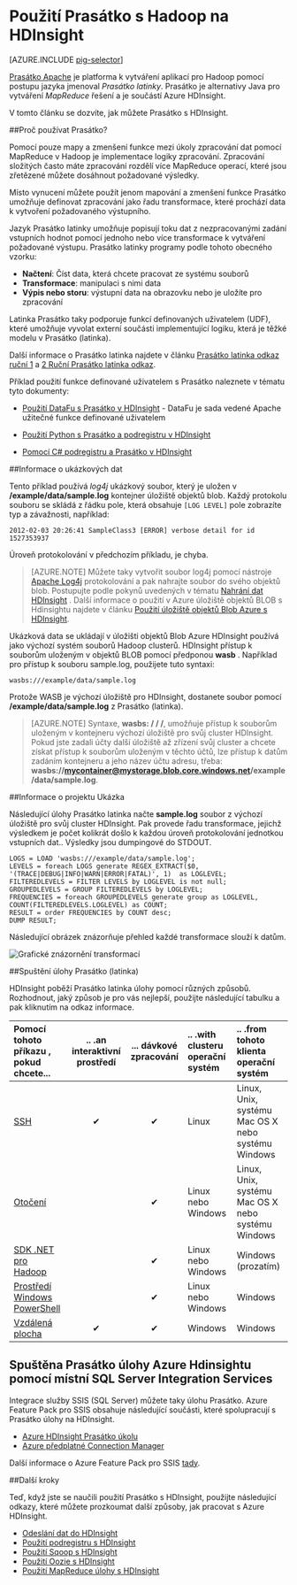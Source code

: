 <properties
   pageTitle="Použití Hadoop Prasátko v HDInsight | Microsoft Azure"
   description="Naučte se používat Prasátko s Hadoop na HDInsight."
   services="hdinsight"
   documentationCenter=""
   authors="Blackmist"
   manager="jhubbard"
   editor="cgronlun"
    tags="azure-portal"/>

<tags
   ms.service="hdinsight"
   ms.devlang="na"
   ms.topic="article"
   ms.tgt_pltfrm="na"
   ms.workload="big-data"
   ms.date="09/14/2016"
   ms.author="larryfr"/>

# <a name="use-pig-with-hadoop-on-hdinsight"></a>Použití Prasátko s Hadoop na HDInsight

[AZURE.INCLUDE [pig-selector](../../includes/hdinsight-selector-use-pig.md)]

[Prasátko Apache](http://pig.apache.org/) je platforma k vytváření aplikací pro Hadoop pomocí postupu jazyka jmenoval *Prasátko latinky*. Prasátko je alternativy Java pro vytváření *MapReduce* řešení a je součástí Azure HDInsight.

V tomto článku se dozvíte, jak můžete Prasátko s HDInsight.

##<a id="why"></a>Proč používat Prasátko?

Pomocí pouze mapy a zmenšení funkce mezi úkoly zpracování dat pomocí MapReduce v Hadoop je implementace logiky zpracování. Zpracování složitých často máte zpracování rozdělí více MapReduce operací, které jsou zřetězené můžete dosáhnout požadované výsledky.

Místo vynucení můžete použít jenom mapování a zmenšení funkce Prasátko umožňuje definovat zpracování jako řadu transformace, které prochází data k vytvoření požadovaného výstupního.

Jazyk Prasátko latinky umožňuje popisují toku dat z nezpracovanými zadání vstupních hodnot pomocí jednoho nebo více transformace k vytváření požadované výstupu. Prasátko latinky programy podle tohoto obecného vzorku:

- **Načtení**: Číst data, která chcete pracovat ze systému souborů
- **Transformace**: manipulaci s nimi data
- **Výpis nebo storu**: výstupní data na obrazovku nebo je uložíte pro zpracování

Latinka Prasátko taky podporuje funkcí definovaných uživatelem (UDF), které umožňuje vyvolat externí součásti implementující logiku, která je těžké modelu v Prasátko (latinka).

Další informace o Prasátko latinka najdete v článku [Prasátko latinka odkaz ruční 1](http://pig.apache.org/docs/r0.7.0/piglatin_ref1.html) a [2 Ruční Prasátko latinka odkaz](http://pig.apache.org/docs/r0.7.0/piglatin_ref2.html).

Příklad použití funkce definované uživatelem s Prasátko naleznete v tématu tyto dokumenty:

* [Použití DataFu s Prasátko v HDInsight](hdinsight-hadoop-use-pig-datafu-udf.md) - DataFu je sada vedené Apache užitečné funkce definované uživatelem

* [Použití Python s Prasátko a podregistru v HDInsight](hdinsight-python.md)

* [Pomocí C# podregistru a Prasátko v HDInsight](hdinsight-hadoop-hive-pig-udf-dotnet-csharp.md)

##<a id="data"></a>Informace o ukázkových dat

Tento příklad používá *log4j* ukázkový soubor, který je uložen v **/example/data/sample.log** kontejner úložiště objektů blob. Každý protokolu souboru se skládá z řádku pole, která obsahuje `[LOG LEVEL]` pole zobrazíte typ a závažnosti, například:

    2012-02-03 20:26:41 SampleClass3 [ERROR] verbose detail for id 1527353937

Úroveň protokolování v předchozím příkladu, je chyba.

> [AZURE.NOTE] Můžete taky vytvořit soubor log4j pomocí nástroje [Apache Log4j](http://en.wikipedia.org/wiki/Log4j) protokolování a pak nahrajte soubor do svého objektů blob. Postupujte podle pokynů uvedených v tématu [Nahrání dat HDInsight](hdinsight-upload-data.md) . Další informace o použití v Azure úložiště objektů BLOB s Hdinsightu najdete v článku [Použití úložiště objektů Blob Azure s HDInsight](hdinsight-hadoop-use-blob-storage.md).

Ukázková data se ukládají v úložišti objektů Blob Azure HDInsight používá jako výchozí systém souborů Hadoop clusterů. HDInsight přístup k souborům uloženým v objektů BLOB pomocí předponou **wasb** . Například pro přístup k souboru sample.log, použijete tuto syntaxi:

    wasbs:///example/data/sample.log

Protože WASB je výchozí úložiště pro HDInsight, dostanete soubor pomocí **/example/data/sample.log** z Prasátko (latinka).

> [AZURE.NOTE] Syntaxe, **wasbs: / / /**, umožňuje přístup k souborům uloženým v kontejneru výchozí úložiště pro svůj cluster HDInsight. Pokud jste zadali účty další úložiště až zřízení svůj cluster a chcete získat přístup k souborům uloženým v těchto účtů, lze přístup k datům zadáním kontejneru a jeho název účtu adresu, třeba: **wasbs://mycontainer@mystorage.blob.core.windows.net/example/data/sample.log**.


##<a id="job"></a>Informace o projektu Ukázka

Následující úlohy Prasátko latinka načte **sample.log** soubor z výchozí úložiště pro svůj cluster HDInsight. Pak provede řadu transformace, jejichž výsledkem je počet kolikrát došlo k každou úroveň protokolování jednotkou vstupních dat.. Výsledky jsou dumpingové do STDOUT.

    LOGS = LOAD 'wasbs:///example/data/sample.log';
    LEVELS = foreach LOGS generate REGEX_EXTRACT($0, '(TRACE|DEBUG|INFO|WARN|ERROR|FATAL)', 1)  as LOGLEVEL;
    FILTEREDLEVELS = FILTER LEVELS by LOGLEVEL is not null;
    GROUPEDLEVELS = GROUP FILTEREDLEVELS by LOGLEVEL;
    FREQUENCIES = foreach GROUPEDLEVELS generate group as LOGLEVEL, COUNT(FILTEREDLEVELS.LOGLEVEL) as COUNT;
    RESULT = order FREQUENCIES by COUNT desc;
    DUMP RESULT;

Následující obrázek znázorňuje přehled každé transformace slouží k datům.

![Grafické znázornění transformací][image-hdi-pig-data-transformation]

##<a id="run"></a>Spuštění úlohy Prasátko (latinka)

HDInsight poběží Prasátko latinka úlohy pomocí různých způsobů. Rozhodnout, jaký způsob je pro vás nejlepší, použijte následující tabulku a pak kliknutím na odkaz informace.

| **Pomocí tohoto příkazu** , pokud chcete...                                   | .. .an **interaktivní** prostředí | ... **dávkové** zpracování | .. .with **clusteru operační systém** | .. .from tohoto **klienta operační systém** |
|:--------------------------------------------------------------|:---------------------------:|:-----------------------:|:------------------------------------------|:-----------------------------------------|
| [SSH](hdinsight-hadoop-use-pig-ssh.md)                        |              ✔              |            ✔            | Linux                                     | Linux, Unix, systému Mac OS X nebo systému Windows        |
| [Otočení](hdinsight-hadoop-use-pig-curl.md)                      |           &nbsp;            |            ✔            | Linux nebo Windows                          | Linux, Unix, systému Mac OS X nebo systému Windows        |
| [SDK .NET pro Hadoop](hdinsight-hadoop-use-pig-dotnet-sdk.md) |           &nbsp;            |            ✔            | Linux nebo Windows                          | Windows (prozatím)                        |
| [Prostředí Windows PowerShell](hdinsight-hadoop-use-pig-powershell.md)  |           &nbsp;            |            ✔            | Linux nebo Windows                          | Windows                                  |
| [Vzdálená plocha](hdinsight-hadoop-use-pig-remote-desktop.md)  |              ✔              |            ✔            | Windows                                   | Windows                                  |


## <a name="running-pig-jobs-on-azure-hdinsight-using-on-premises-sql-server-integration-services"></a>Spuštěna Prasátko úlohy Azure Hdinsightu pomocí místní SQL Server Integration Services

Integrace služby SSIS (SQL Server) můžete taky úlohu Prasátko. Azure Feature Pack pro SSIS obsahuje následující součásti, které spolupracují s Prasátko úlohy na HDInsight.


- [Azure HDInsight Prasátko úkolu][pigtask]
- [Azure předplatné Connection Manager][connectionmanager]


Další informace o Azure Feature Pack pro SSIS [tady][ssispack].


##<a id="nextsteps"></a>Další kroky

Teď, když jste se naučili použití Prasátko s HDInsight, použijte následující odkazy, které můžete prozkoumat další způsoby, jak pracovat s Azure HDInsight.

* [Odeslání dat do HDInsight][hdinsight-upload-data]
* [Použití podregistru s HDInsight][hdinsight-use-hive]
* [Použití Sqoop s HDInsight](hdinsight-use-sqoop.md)
* [Použití Oozie s HDInsight](hdinsight-use-oozie.md)
* [Použití MapReduce úlohy s HDInsight][hdinsight-use-mapreduce]

[check]: ./media/hdinsight-use-pig/hdi.checkmark.png

[apachepig-home]: http://pig.apache.org/
[putty]: http://www.chiark.greenend.org.uk/~sgtatham/putty/download.html
[curl]: http://curl.haxx.se/
[pigtask]: http://msdn.microsoft.com/library/mt146781(v=sql.120).aspx
[connectionmanager]: http://msdn.microsoft.com/library/mt146773(v=sql.120).aspx
[ssispack]: http://msdn.microsoft.com/library/mt146770(v=sql.120).aspx

[hdinsight-storage]: hdinsight-use-blob-storage.md
[hdinsight-upload-data]: hdinsight-upload-data.md
[hdinsight-get-started]: ../hdinsight-get-started.md
[hdinsight-admin-powershell]: hdinsight-administer-use-powershell.md

[hdinsight-use-hive]: hdinsight-use-hive.md
[hdinsight-use-mapreduce]: hdinsight-use-mapreduce.md

[hdinsight-provision]: hdinsight-provision-clusters.md
[hdinsight-submit-jobs]: hdinsight-submit-hadoop-jobs-programmatically.md#mapreduce-sdk

[Powershell-install-configure]: ../powershell-install-configure.md

[powershell-start]: http://technet.microsoft.com/library/hh847889.aspx

[image-hdi-log4j-sample]: ./media/hdinsight-use-pig/HDI.wholesamplefile.png
[image-hdi-pig-data-transformation]: ./media/hdinsight-use-pig/HDI.DataTransformation.gif
[image-hdi-pig-powershell]: ./media/hdinsight-use-pig/hdi.pig.powershell.png
[image-hdi-pig-architecture]: ./media/hdinsight-use-pig/HDI.Pig.Architecture.png

